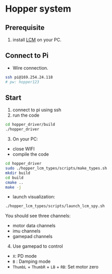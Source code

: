 # Hopper system
## Prerequisite
1. install [LCM](https://lcm-proj.github.io/lcm/) on your PC. 
## Connect to Pi
- Wire connection.
```bash
ssh pi@169.254.24.118
# pw: hopper123
```
## Start
1. connect to pi using ssh
2. run the code 
```bash
cd hopper_driver/build
./hopper_driver
```
3. On your PC:
- close WIFI
- compile the code
```bash
cd hopper_driver
sudo ./hopper_lcm_types/scripts/make_types.sh
mkdir build
cd build
cmake ..
make -j
```
- launch visualization:
```bash
./hopper_lcm_types/scripts/launch_lcm_spy.sh
```
You should see three channels:
- motor data channels
- imu channels
- gamepad channels

4. Use gamepad to control
- `X`: PD mode 
- `B` : Damping mode
- `ThumbL` + `ThumbR` + `LB` + `RB`: Set motor zero

